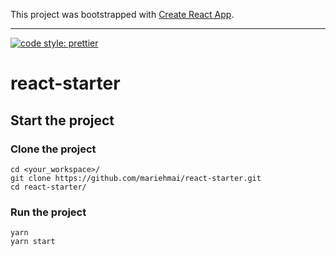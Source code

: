 This project was bootstrapped with [Create React App](https://github.com/facebook/create-react-app).

---

[![code style: prettier](https://img.shields.io/badge/code_style-prettier-ff69b4.svg?style=flat-square)](https://github.com/prettier/prettier)

# react-starter

## Start the project

### Clone the project

```
cd <your_workspace>/
git clone https://github.com/mariehmai/react-starter.git
cd react-starter/
```

### Run the project

```
yarn
yarn start
```
